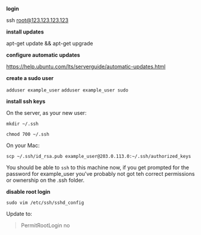**login**

ssh root@123.123.123.123

**install updates**

apt-get update && apt-get upgrade

**configure automatic updates**

https://help.ubuntu.com/lts/serverguide/automatic-updates.html

**create a sudo user**

`adduser example_user`
`adduser example_user sudo`

**install ssh keys**

On the server, as your new user:

`mkdir ~/.ssh`

`chmod 700 ~/.ssh`

On your Mac:

`scp ~/.ssh/id_rsa.pub example_user@203.0.113.0:~/.ssh/authorized_keys`

You should be able to `ssh` to this machine now, if you get prompted for the password for example_user you've probably not got teh correct permissions or ownership on the .ssh folder.

**disable root login**

`sudo vim /etc/ssh/sshd_config`

Update to:
>PermitRootLogin no
